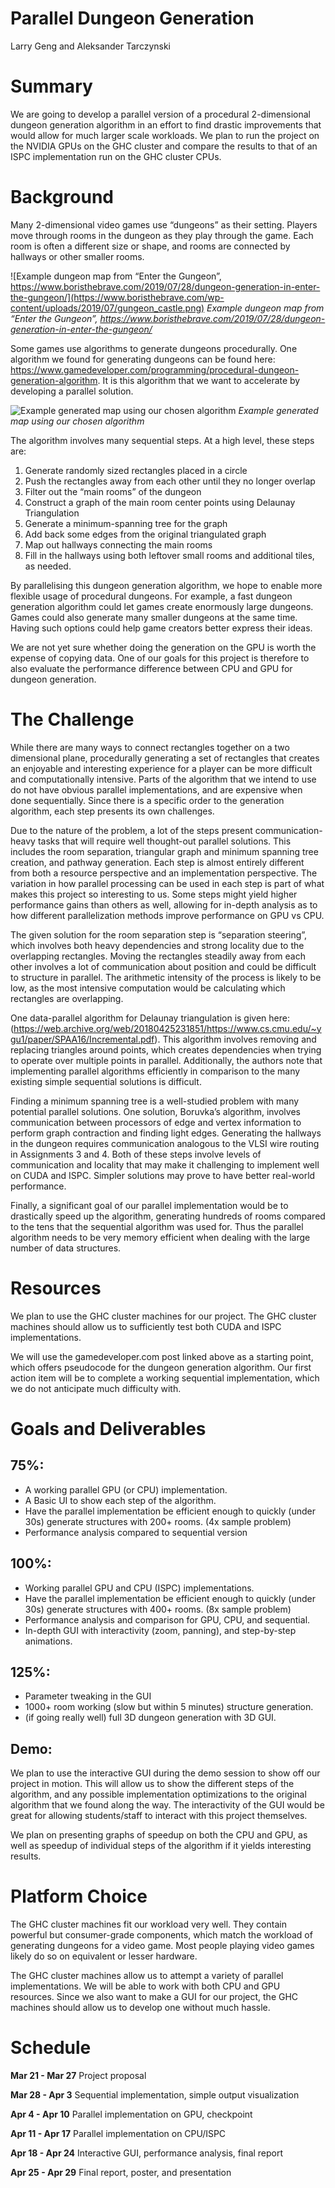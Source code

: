 # Parallel Dungeon Generation
Larry Geng and Aleksander Tarczynski
# Summary
We are going to develop a parallel version of a procedural 2-dimensional dungeon generation algorithm in an effort to find drastic improvements that would allow for much larger scale workloads. We plan to run the project on the NVIDIA GPUs on the GHC cluster and compare the results to that of an ISPC implementation run on the GHC cluster CPUs.
# Background
Many 2-dimensional video games use “dungeons” as their setting. Players move through rooms in the dungeon as they play through the game. Each room is often a different size or shape, and rooms are connected by hallways or other smaller rooms.

![Example dungeon map from “Enter the Gungeon”, https://www.boristhebrave.com/2019/07/28/dungeon-generation-in-enter-the-gungeon/](https://www.boristhebrave.com/wp-content/uploads/2019/07/gungeon_castle.png)
*Example dungeon map from “Enter the Gungeon”, https://www.boristhebrave.com/2019/07/28/dungeon-generation-in-enter-the-gungeon/*

Some games use algorithms to generate dungeons procedurally. One algorithm we found for generating dungeons can be found here: https://www.gamedeveloper.com/programming/procedural-dungeon-generation-algorithm. It is this algorithm that we want to accelerate by developing a parallel solution.

![Example generated map using our chosen algorithm](https://i.imgur.com/bSV1gpV.png)
*Example generated map using our chosen algorithm*

The algorithm involves many sequential steps. At a high level, these steps are:
1. Generate randomly sized rectangles placed in a circle
2. Push the rectangles away from each other until they no longer overlap
3. Filter out the “main rooms” of the dungeon
4. Construct a graph of the main room center points using Delaunay Triangulation
5. Generate a minimum-spanning tree for the graph
6. Add back some edges from the original triangulated graph
7. Map out hallways connecting the main rooms
8. Fill in the hallways using both leftover small rooms and additional tiles, as needed.

By parallelising this dungeon generation algorithm, we hope to enable more flexible usage of procedural dungeons. For example, a fast dungeon generation algorithm could let games create enormously large dungeons. Games could also generate many smaller dungeons at the same time. Having such options could help game creators better express their ideas.

We are not yet sure whether doing the generation on the GPU is worth the expense of copying data. One of our goals for this project is therefore to also evaluate the performance difference between CPU and GPU for dungeon generation.
# The Challenge
While there are many ways to connect rectangles together on a two dimensional plane, procedurally generating a set of rectangles that creates an enjoyable and interesting experience for a player can be more difficult and computationally intensive. Parts of the algorithm that we intend to use do not have obvious parallel implementations, and are expensive when done sequentially. Since there is a specific order to the generation algorithm, each step presents its own challenges. 

Due to the nature of the problem, a lot of the steps present communication-heavy tasks that will require well thought-out parallel solutions. This includes the room separation, triangular graph and minimum spanning tree creation, and pathway generation. Each step is almost entirely different from both a resource perspective and an implementation perspective. The variation in how parallel processing can be used in each step is part of what makes this project so interesting to us. Some steps might yield higher performance gains than others as well, allowing for in-depth analysis as to how different parallelization methods improve performance on GPU vs CPU.

The given solution for the room separation step is “separation steering”, which involves both heavy dependencies and strong locality due to the overlapping rectangles. Moving the rectangles steadily away from each other involves a lot of communication about position and could be difficult to structure in parallel. The arithmetic intensity of the process is likely to be low, as the most intensive computation would be calculating which rectangles are overlapping.

One data-parallel algorithm for Delaunay triangulation is given here: (https://web.archive.org/web/20180425231851/https://www.cs.cmu.edu/~ygu1/paper/SPAA16/Incremental.pdf). This algorithm involves removing and replacing triangles around points, which creates dependencies when trying to operate over multiple points in parallel. Additionally, the authors note that implementing parallel algorithms efficiently in comparison to the many existing simple sequential solutions is difficult.

Finding a minimum spanning tree is a well-studied problem with many potential parallel solutions. One solution, Boruvka’s algorithm, involves communication between processors of edge and vertex information to perform graph contraction and finding light edges. Generating the hallways in the dungeon requires communication analogous to the VLSI wire routing in Assignments 3 and 4. Both of these steps involve levels of communication and locality that may make it challenging to implement well on CUDA and ISPC. Simpler solutions may prove to have better real-world performance.

Finally, a significant goal of our parallel implementation would be to drastically speed up the algorithm, generating hundreds of rooms compared to the tens that the sequential algorithm was used for. Thus the parallel algorithm needs to be very memory efficient when dealing with the large number of data structures.
# Resources
We plan to use the GHC cluster machines for our project. The GHC cluster machines should allow us to sufficiently test both CUDA and ISPC implementations.

We will use the gamedeveloper.com post linked above as a starting point, which offers pseudocode for the dungeon generation algorithm. Our first action item will be to complete a working sequential implementation, which we do not anticipate much difficulty with.
# Goals and Deliverables
## 75%: 
- A working parallel GPU (or CPU) implementation. 
- A Basic UI to show each step of the algorithm. 
- Have the parallel implementation be efficient enough to quickly (under 30s) generate structures with 200+ rooms. (4x sample problem)
- Performance analysis compared to sequential version

## 100%:
- Working parallel GPU and CPU (ISPC) implementations.
- Have the parallel implementation be efficient enough to quickly (under 30s) generate structures with 400+ rooms. (8x sample problem) 
- Performance analysis and comparison for GPU, CPU, and sequential.
- In-depth GUI with interactivity (zoom, panning), and step-by-step animations. 

## 125%: 
- Parameter tweaking in the GUI 
- 1000+ room working (slow but within 5 minutes) structure generation. 
- (if going really well) full 3D dungeon generation with 3D GUI. 

## Demo:
We plan to use the interactive GUI during the demo session to show off our project in motion. This will allow us to show the different steps of the algorithm, and any possible implementation optimizations to the original algorithm that we found along the way. The interactivity of the GUI would be great for allowing students/staff to interact with this project themselves.

We plan on presenting graphs of speedup on both the CPU and GPU, as well as speedup of individual steps of the algorithm if it yields interesting results. 

# Platform Choice
The GHC cluster machines fit our workload very well. They contain powerful but consumer-grade components, which match the workload of generating dungeons for a video game. Most people playing video games likely do so on equivalent or lesser hardware.

The GHC cluster machines allow us to attempt a variety of parallel implementations. We will be able to work with both CPU and GPU resources. Since we also want to make a GUI for our project, the GHC machines should allow us to develop one without much hassle.
# Schedule
**Mar 21 - Mar 27**
Project proposal

**Mar 28 - Apr 3**
Sequential implementation, simple output visualization

**Apr 4 - Apr 10**
Parallel implementation on GPU, checkpoint

**Apr 11 - Apr 17**
Parallel implementation on CPU/ISPC

**Apr 18 - Apr 24**
Interactive GUI, performance analysis, final report

**Apr 25 - Apr 29**
Final report, poster,  and presentation
